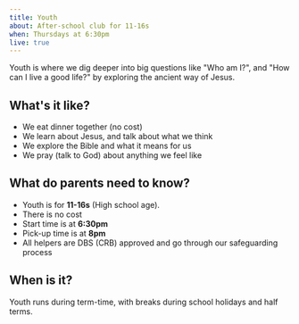 ```yaml
---
title: Youth
about: After-school club for 11-16s
when: Thursdays at 6:30pm
live: true
---
```


Youth is where we dig deeper into big questions like "Who am I?", and "How can I live a good life?" by exploring the ancient way of Jesus.

## What's it like?

 * We eat dinner together (no cost)
 * We learn about Jesus, and talk about what we think
 * We explore the Bible and what it means for us
 * We pray (talk to God) about anything we feel like

## What do parents need to know?

 * Youth is for **11-16s** (High school age).
 * There is no cost
 * Start time is at **6:30pm**
 * Pick-up time is at **8pm**
 * All helpers are DBS (CRB) approved and go through our safeguarding process

## When is it?

Youth runs during term-time, with breaks during school holidays and half terms.

